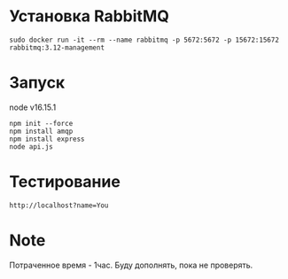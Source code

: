 #  Установка RabbitMQ
```
sudo docker run -it --rm --name rabbitmq -p 5672:5672 -p 15672:15672 rabbitmq:3.12-management
```

# Запуск 

node v16.15.1

```
npm init --force
npm install amqp
npm install express
node api.js
```

# Тестирование
```
http://localhost?name=You
```

# Note
Потраченное время - 1час.
Буду дополнять, пока не проверять.
